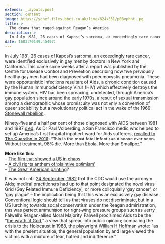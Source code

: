```yaml
--- 
extends: _layouts.post 
section: content 
image: https://ychef.files.bbci.co.uk/live/624x351/p08vphnt.jpg 
title: > 
  The drama that raged against Reagan’s America 
description: > 
  In July 1981, 26 cases of Kaposi’s sarcoma, an exceedingly rare cancer, were identified exclusively in gay men by doctors in New York and California.This came some weeks after a report was published by the Centre for Disease Control and Prevention describing how five previously healthy gay men had been diagnosed with pneumocystis pneumonia.These were opportunistic infections resultant of Aids, a chronic condition caused by the Human Immunodeficiency Virus (HIV) which effectively destroys the immune system.Ninety-five and a half per cent of those diagnosed with AIDS between 1981 and 1987 died.More than Smallpox.”More like this:– The film that showed a US in chaos– A civil rights anthem of ‘plaintive optimism’– The Great American painting? 
date: 1603170149.454071 
--- 
```

<div><p>In July 1981, 26 cases of Kaposi&#8217;s sarcoma, an exceedingly rare cancer, were identified exclusively in gay men by doctors in New York and California. This came some weeks after a report was published by the Centre for Disease Control and Prevention describing how five previously healthy gay men had been diagnosed with pneumocystis pneumonia. These were opportunistic infections resultant of Aids, a chronic condition caused by the Human Immunodeficiency Virus (HIV) which effectively destroys the immune system. HIV had been spreading, undetected, through America&#8217;s gay population since around the early 1970s, a result of sexual transmission among a demographic whose promiscuity was not only a convention of queer sociability but a revolutionary political act in the wake of the 1969 <a href="https://www.bbc.com/culture/article/20190625-stonewall-riots-the-beacon-for-people-around-the-world">Stonewall rebellion</a>.</p>
<p>Ninety-five and a half per cent of those diagnosed with AIDS between 1981 and 1987 <a href="https://www.cdc.gov/mmwr/preview/mmwrhtml/mm5021a2.htm#tab1">died</a>. As Dr Paul Volberding, a San Francisco medic who helped to set up America&#8217;s first hospital inpatient ward for Aids sufferers, <a href="https://www.theguardian.com/us-news/2016/mar/11/nancy-ronald-reagan-aids-crisis-first-lady-legacy">recalled to The Guardian in 2016</a>: &#8220;This is the most fatal infectious disease ever seen. Without treatment, 98% die. More than Ebola. More than Smallpox.&#8221;</p>
<p><strong>More like this:<br></strong>&#8211; <a href="https://www.bbc.com/culture/article/20201014-how-nashville-captured-the-turbulence-of-1970s-america">The film that showed a US in chaos</a><br> &#8211; <a href="https://www.bbc.com/culture/article/20201013-a-change-is-gonna-come-one-of-souls-greatest-songs">A civil rights anthem of &#8216;plaintive optimism&#8217;</a><br> &#8211; <a href="https://www.bbc.com/culture/article/20201002-blinding-light-the-great-american-painting">The Great American painting</a>?</p>
<p>It was not until <a href="https://npin.cdc.gov/pages/hiv-and-aids-timeline">24 September, 1982</a> that the CDC would use the acronym Aids; medical practitioners had up to that point designated the novel virus Grid (Gay Related Immune Deficiency), or more colloquially &#8216;gay cancer&#8217;, or &#8216;gay plague&#8217; &#173;&#8211; the implication being that this was an exclusively gay disease. Conventional logic should tell us that viruses do not discriminate, but in a US lurching towards social conservatism under the Reagan administration, this was perfect ammunition for right-wing pressure groups such as Jerry Falwell&#8217;s Reagan-allied Moral Majority. Falwell proclaimed Aids to be the &#8220;<a href="https://www.cbc.ca/player/play/1622155489">the wrath of God</a>,&#8221; a view that spread into public opinion; comparing the crisis to the Holocaust in 1988, <a href="https://www.nytimes.com/1988/10/23/books/l-aids-and-the-holocaust-156488.html">the playwright William H Hoffman wrote</a>: &#8220;as with the present situation, the general population by and large viewed the victims with a mixture of fear, hatred and indifference.&#8221;</p></div>